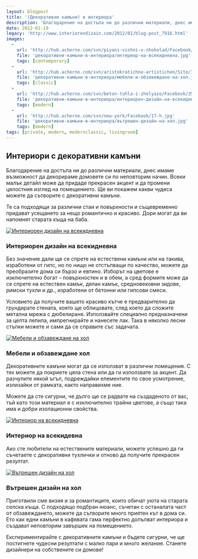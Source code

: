 ```yaml
---
layout: blogpost
title: '(Декоративни камъни) в интериора'
description: 'Благодарение на достъпа ни до различни материали, днес имаме възможност да декорираме домовете си по неповторим начин. Всеки малък детайл може да придаде прекрасен акцент и да промени цялостния изглед на помещението. Ще ви покажем какви чудеса можете да сътворите с декоративни камъни.'
date: 2012-01-19
legacy: 'http://www.interiorendizain.com/2012/01/blog-post_7916.html'
images:
  -
    url: 'http://hub.acherno.com/svn/piyani-vishni-v-shokolad/Facebook/15-h.jpg'
    file: 'декоративни-камъни-в-интериора/интериор-на-всекидневна.jpg'
    tags: [contemporary]
  -
    url: 'http://hub.acherno.com/svn/aristokratichno-artistichen/Site/3D/01-h_f.jpg'
    file: 'декоративни-камъни-в-интериора/мебели-и-обзавеждане-на-хол.jpg'
    tags: [classic]
  -
    url: 'http://hub.acherno.com/svn/beton-tuhla-i-zhelyazo/Facebook/35-s.jpg'
    file: 'декоративни-камъни-в-интериора/интериорен-дизайн-на-всекидневна.jpg'
    tags: [modern]
  -
    url: 'http://hub.acherno.com/svn/new-york/Facebook/17-h.jpg'
    file: 'декоративни-камъни-в-интериора/вътрешен-дизайн-на-хол.jpg'
    tags: [modern]
tags: [private, modern, modernclassic, livingroom]
---
```

## **Интериори** с **декоративни камъни**
Благодарение на достъпа ни до различни материали, днес имаме възможност да декорираме домовете си по неповторим начин. Всеки малък детайл може да придаде прекрасен акцент и да промени цялостния изглед на помещението. Ще ви покажем какви чудеса можете да сътворите с декоративни камъни.

Те са подходящи за различни стаи и повърхности и същевременно придават усещането за нещо романтично  и красиво. Дори могат да ви напомнят старата къща на баба.

[![Интериорен дизайн на всекидневна](декоративни-камъни-в-интериора/интериор-на-всекидневна.jpg)](http://acherno.bg/интериорен-дизайн/апартамент/пияни-вишни-в-шоколад/интериорен-дизайн.html)
### Интериорен дизайн на **всекидневна**

Без значение дали ще се спрете на естествени камъни или на такива, изработени от гипс, но по нищо не отстъпващи по качество, можете да преобразите дома си бързо и евтино. Изборът на цветове е изключително богат – повърхностен и в обем, а сред формите може да се спрете на  естествен камък, дялан камък, средновековни зидове, римски тухли и др., изработени от бетонни или гипсови смеси.

Условието да получите вашето красиво кътче е предварително да грундирате  стената, която ще облицовате,  след което да сложите метална мрежа с дюбелиране. Използвайте специално предназначени за целта лепила, импрегнирайте и нанесете лак. Така в няколко лесни стъпки можете и сами да се справите със задачата.

[![Мебели и обзавеждане на хол](декоративни-камъни-в-интериора/мебели-и-обзавеждане-на-хол.jpg)](http://acherno.bg/интериорен-дизайн/апартамент/аристократично-артистичен/интериор.html)
### Мебели и обзавеждане **хол**

Декоративните камъни могат да се използват в различни помещения. С тях можете да покриете цяла стена или да ги използвате за акцент. Да разчупите някой ъгъл, подреждайки елементите по свое усмотрение, излизайки от рамката, както направихме ние.

Можете да сте сигурни, че дълго ще се радвате на създаденото от вас, тъй като този материал е с изключително трайни цветове, а също така има и добри изолационни свойства. 

[![Интериор на всекидневна](декоративни-камъни-в-интериора/интериорен-дизайн-на-всекидневна.jpg)](http://acherno.bg/интериорен-дизайн/апартамент/бетон-тухла-и-желязо/интериорен-дизайн.html)
### Интериор на **всекидевна**

Ако сте любители на естествените материали, можете успешно да ги съчетаете с декоративни тухлички и отново да получите прекрасен резултат. 
  
[![Вътрешен дизайн на хол](декоративни-камъни-в-интериора/вътрешен-дизайн-на-хол.jpg)](http://acherno.bg/интериорен-дизайн/апартамент/ню-йорк/интериорен-дизайн.html)
### Вътрешен дизайн на **хол**

Приготвили сме визия и за романтиците, които обичат уюта на старата селска къща. С подходящо подбран нюанс, съчетан с останалата част от обзавеждането, можете да сътворите много приятен кът в дома си. Ето как едни камъни в кафявата гама перфектно допълват интериора и създават неповторим завършек на помещението.

Експериментирайте с декоративните камъни и бъдете сигурни, че ще постигнете чудесни резултати с малко пари и много желание. Станете дизайнери на собствените си домове!